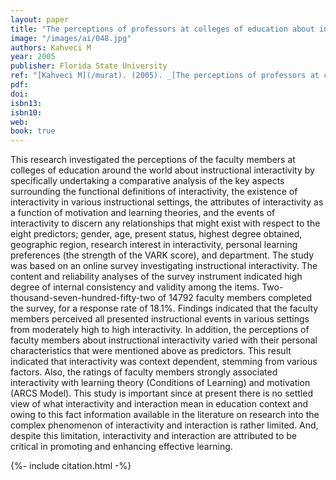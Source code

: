 ```yaml
---
layout: paper
title: "The perceptions of professors at colleges of education about instructional interactivity"
image: "/images/ai/048.jpg"
authors: Kahveci M
year: 2005
publisher: Florida State University
ref: "[Kahveci M](/murat). (2005). _[The perceptions of professors at colleges of education about instructional interactivity](/jzl)_. Doctoral dissertation, Florida State University, Tallahassee, Florida, USA."
pdf:
doi: 
isbn13:
isbn10:
web:
book: true
---
```


This research investigated the perceptions of the faculty members at colleges of education around the world about instructional interactivity by specifically undertaking a comparative analysis of the key aspects surrounding the functional definitions of interactivity, the existence of interactivity in various instructional settings, the attributes of interactivity as a function of motivation and learning theories, and the events of interactivity to discern any relationships that might exist with respect to the eight predictors; gender, age, present status, highest degree obtained, geographic region, research interest in interactivity, personal learning preferences (the strength of the VARK score), and department. The study was based on an online survey investigating instructional interactivity. The content and reliability analyses of the survey instrument indicated high degree of internal consistency and validity among the items. Two-thousand-seven-hundred-fifty-two of 14792 faculty members completed the survey, for a response rate of 18.1%. Findings indicated that the faculty members perceived all presented instructional events in various settings from moderately high to high interactivity. In addition, the perceptions of faculty members about instructional interactivity varied with their personal characteristics that were mentioned above as predictors. This result indicated that interactivity was context dependent, stemming from various factors. Also, the ratings of faculty members strongly associated interactivity with learning theory (Conditions of Learning) and motivation (ARCS Model). This study is important since at present there is no settled view of what interactivity and interaction mean in education context and owing to this fact information available in the literature on research into the complex phenomenon of interactivity and interaction is rather limited. And, despite this limitation, interactivity and interaction are attributed to be critical in promoting and enhancing effective learning.

{%- include citation.html -%}